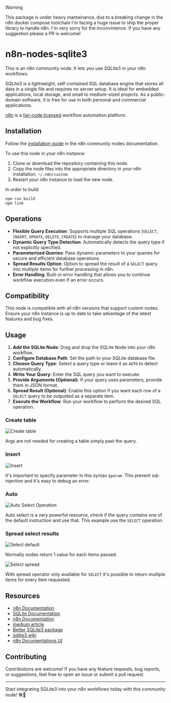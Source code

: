 >[!WARNING]
>This package is under heavy mantainance, due to a breaking change in the n8n docker compose toolchain I'm facing a huge issue to ship the proper library to handle n8n. I'm very sorry for the inconvinience. If you have any suggestion please a PR is welcome!

# n8n-nodes-sqlite3

This is an n8n community node. It lets you use SQLite3 in your n8n workflows.

SQLite3 is a lightweight, self-contained SQL database engine that stores all data in a single file and requires no server setup. It is ideal for embedded applications, local storage, and small to medium-sized projects. As a public-domain software, it is free for use in both personal and commercial applications.

[n8n](https://n8n.io/) is a [fair-code licensed](https://docs.n8n.io/reference/license/) workflow automation platform.

## Installation

Follow the [installation guide](https://docs.n8n.io/integrations/community-nodes/installation/) in the n8n community nodes documentation.

To use this node in your n8n instance:

1. Clone or download the repository containing this node.
2. Copy the node files into the appropriate directory in your n8n installation. `~/.n8n/custom`
3. Restart your n8n instance to load the new node.

In order to build

```
npm run build
npm link
```

## Operations

- **Flexible Query Execution**: Supports multiple SQL operations (`SELECT`, `INSERT`, `UPDATE`, `DELETE`, `CREATE`) to manage your database.
- **Dynamic Query Type Detection**: Automatically detects the query type if not explicitly specified.
- **Parameterized Queries**: Pass dynamic parameters to your queries for secure and efficient database operations.
- **Spread Results Option**: Option to spread the result of a `SELECT` query into multiple items for further processing in n8n.
- **Error Handling**: Built-in error handling that allows you to continue workflow execution even if an error occurs.

## Compatibility

This node is compatible with all n8n versions that support custom nodes. Ensure your n8n instance is up to date to take advantage of the latest features and bug fixes.

## Usage

1. **Add the SQLite Node**: Drag and drop the SQLite Node into your n8n workflow.
2. **Configure Database Path**: Set the path to your SQLite database file.
3. **Choose Query Type**: Select a query type or leave it as `AUTO` to detect automatically.
4. **Write Your Query**: Enter the SQL query you want to execute.
5. **Provide Arguments (Optional)**: If your query uses parameters, provide them in JSON format.
6. **Spread Result (Optional)**: Enable this option if you want each row of a `SELECT` query to be outputted as a separate item.
7. **Execute the Workflow**: Run your workflow to perform the desired SQL operation.

### Create table

![Create table](images/create.png)

Args are not needed for creating a table simply past the query.

### Insert

![Insert](images/insert.png)

It's important to specify parameter in this syntax `$param`.
This prevent sql-injection and it's easy to debug an error.

### Auto

![Auto Select Operation](images/auto_select.png)

Auto select is a very powerful resource, check if the query contains one of the default instruction and use that.
This example use the `SELECT` operation.

### Spread select results

![Select default](images/select_default.png)

Normally nodes return 1 value for each items passed.

![Select spread](images/select_spread.png)

With spread operator only available for `SELECT` it's possible to return multiple items for every item requested.

## Resources

- [n8n Documentation](https://docs.n8n.io/)
- [SQLite Documentation](https://www.sqlite.org/docs.html)
- [n8n Documentation](https://docs.n8n.io/integrations/creating-nodes/build/declarative-style-node/#step-35-add-operations)
- [medium article](https://medium.com/@tarikalaouimhamdi/how-to-create-your-own-n8n-node-package-f298675712f0)
- [Better SQLite3 package](https://www.npmjs.com/package/better-sqlite3)
- [sqlite3 wiki](https://github.com/TryGhost/node-sqlite3/wiki/API)
- [n8n Documentations UI](https://docs.n8n.io/integrations/creating-nodes/build/reference/ui-elements/#string)

## Contributing

Contributions are welcome! If you have any feature requests, bug reports, or suggestions, feel free to open an issue or submit a pull request.

---

Start integrating SQLite3 into your n8n workflows today with this community node! 🛠️🚀

